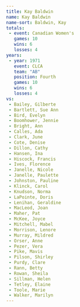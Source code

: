 ```yaml
---
title: Kay Baldwin
name: Kay Baldwin
name-sort: Baldwin, Kay
totals:
 - event: Canadian Women's
   games: 10
   wins: 6
   losses: 4
years:
 - year: 1971
   event: CLCA
   team: "AB"
   position: Fourth
   games: 10
   wins: 6
   losses: 4
vs:
 - Bailey, Gilberte
 - Bartlett, Sue Ann
 - Bird, Evelyn
 - Boomhower, Jennie
 - Bright, Ann
 - Calles, Ada
 - Clark, June
 - Cote, Denise
 - Dillon, Cathy
 - Hansen, Ina
 - Hiscock, Francis
 - Ives, Florence
 - Janelle, Nicole
 - Janelle, Paulette
 - Johnston, Pauline
 - Klinck, Carol
 - Knudson, Norma
 - LaPointe, Doris
 - Lenihan, Geraldine
 - MacLeod, Joan
 - Maher, Pat
 - McKee, Joyce
 - Mitchell, Mabel
 - Morrison, Lenore
 - Murray, Mildred
 - Orser, Anne
 - Pezer, Vera
 - Pike, Mavis
 - Pilson, Shirley
 - Purdy, Clare
 - Rann, Betty
 - Rowan, Sheila
 - Sillman, Helen
 - Tetley, Elaine
 - Toole, Marie
 - Walker, Marilyn
---
```

